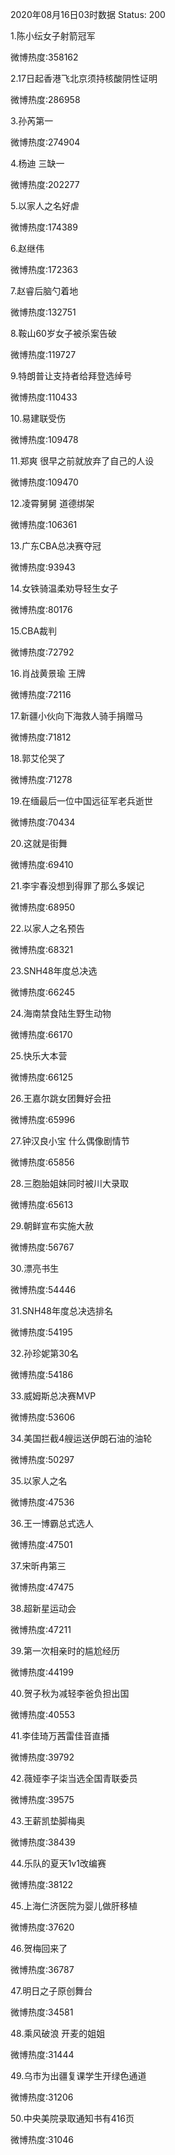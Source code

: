 2020年08月16日03时数据
Status: 200

1.陈小纭女子射箭冠军

微博热度:358162

2.17日起香港飞北京须持核酸阴性证明

微博热度:286958

3.孙芮第一

微博热度:274904

4.杨迪 三缺一

微博热度:202277

5.以家人之名好虐

微博热度:174389

6.赵继伟

微博热度:172363

7.赵睿后脑勺着地

微博热度:132751

8.鞍山60岁女子被杀案告破

微博热度:119727

9.特朗普让支持者给拜登选绰号

微博热度:110433

10.易建联受伤

微博热度:109478

11.郑爽 很早之前就放弃了自己的人设

微博热度:109470

12.凌霄舅舅 道德绑架

微博热度:106361

13.广东CBA总决赛夺冠

微博热度:93943

14.女铁骑温柔劝导轻生女子

微博热度:80176

15.CBA裁判

微博热度:72792

16.肖战黄景瑜 王牌

微博热度:72116

17.新疆小伙向下海救人骑手捐赠马

微博热度:71812

18.郭艾伦哭了

微博热度:71278

19.在缅最后一位中国远征军老兵逝世

微博热度:70434

20.这就是街舞

微博热度:69410

21.李宇春没想到得罪了那么多娱记

微博热度:68950

22.以家人之名预告

微博热度:68321

23.SNH48年度总决选

微博热度:66245

24.海南禁食陆生野生动物

微博热度:66170

25.快乐大本营

微博热度:66125

26.王嘉尔跳女团舞好会扭

微博热度:65996

27.钟汉良小宝 什么偶像剧情节

微博热度:65856

28.三胞胎姐妹同时被川大录取

微博热度:65613

29.朝鲜宣布实施大赦

微博热度:56767

30.漂亮书生

微博热度:54446

31.SNH48年度总决选排名

微博热度:54195

32.孙珍妮第30名

微博热度:54186

33.威姆斯总决赛MVP

微博热度:53606

34.美国拦截4艘运送伊朗石油的油轮

微博热度:50297

35.以家人之名

微博热度:47536

36.王一博霸总式选人

微博热度:47501

37.宋昕冉第三

微博热度:47475

38.超新星运动会

微博热度:47211

39.第一次相亲时的尴尬经历

微博热度:44199

40.贺子秋为减轻李爸负担出国

微博热度:40553

41.李佳琦万茜雷佳音直播

微博热度:39792

42.薇娅李子柒当选全国青联委员

微博热度:39575

43.王薪凯垫脚梅奥

微博热度:38439

44.乐队的夏天1v1改编赛

微博热度:38122

45.上海仁济医院为婴儿做肝移植

微博热度:37620

46.贺梅回来了

微博热度:36787

47.明日之子原创舞台

微博热度:34581

48.乘风破浪 开麦的姐姐

微博热度:31444

49.乌市为出疆复课学生开绿色通道

微博热度:31206

50.中央美院录取通知书有416页

微博热度:31046

